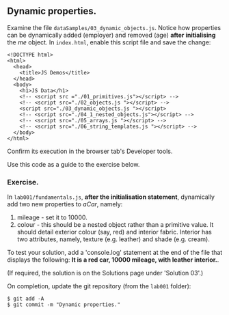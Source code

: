 ## Dynamic properties.

Examine the file `dataSamples/03_dynamic_objects.js`. Notice how properties can be dynamically added (employer) and removed (age) __after initialising__ the *me* object. In `index.html`, enable this script file and save the change:
~~~
<!DOCTYPE html>
<html>
  <head>
    <title>JS Demos</title>
  </head>
  <body>
    <h1>JS Data</h1>
    <!-- <script src ="./01_primitives.js"></script> -->
    <!-- <script src="./02_objects.js "></script> -->
    <script src="./03_dynamic_objects.js "></script>
    <!-- <script src="./04_1_nested_objects.js"></script> -->
    <!-- <script src="./05_arrays.js "></script> -->
    <!-- <script src="./06_string_templates.js "></script> -->
  </body>
</html>
~~~
Confirm its execution in the browser tab's Developer tools. 

Use this code as a guide to the exercise below.

### Exercise.

In `lab001/fundamentals.js`, __after the initialisation statement__, dynamically add two new properties to *aCar*, namely:

1. mileage - set it to 10000.
1. colour - this should be a nested object rather than a primitive value. It should detail exterior colour (say, red) and interior fabric. Interior has two attributes, namely, texture (e.g. leather) and shade (e.g. cream).

To test your solution, add a 'console.log' statement at the end of the file that displays the following: __It is a red car, 10000 mileage, with leather interior.__.

(If required, the solution is on the Solutions page under 'Solution 03'.)

On completion, update the git repository (from the `lab001` folder):
~~~ 
$ git add -A
$ git commit -m "Dynamic properties."
~~~
